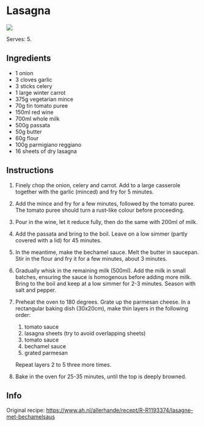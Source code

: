 # Lasagna

![](https://static.ah.nl/static/recepten/img_RAM_PRD130114_1224x900_JPG.jpg)

Serves: 5.

## Ingredients
- 1 onion
- 3 cloves garlic
- 3 sticks celery
- 1 large winter carrot
- 375g vegetarian mince
- 70g tin tomato puree
- 150ml red wine
- 700ml whole milk
- 500g passata
- 50g butter
- 60g flour
- 100g parmigiano reggiano
- 16 sheets of dry lasagna

## Instructions
1. Finely chop the onion, celery and carrot.
   Add to a large casserole together with the garlic (minced) and fry for 5 minutes.

2. Add the mince and fry for a few minutes, followed by the tomato puree.
   The tomato puree should turn a rust-like colour before proceeding.

3. Pour in the wine, let it reduce fully, then do the same with 200ml of milk.

4. Add the passata and bring to the boil.
   Leave on a low simmer (partly covered with a lid) for 45 minutes.

5. In the meantime, make the bechamel sauce.
   Melt the butter in saucepan.
   Stir in the flour and fry it for a few minutes, about 3 minutes.

6. Gradually whisk in the remaining milk (500ml). 
   Add the milk in small batches, ensuring the sauce is homogenous before adding more milk.
   Bring to the boil and keep at a low simmer for 2-3 minutes.
   Season with salt and pepper.

7. Preheat the oven to 180 degrees.
   Grate up the parmesan cheese.
   In a rectangular baking dish (30x20cm), make thin layers in the following order:
   1. tomato sauce
   2. lasagna sheets (try to avoid overlapping sheets)
   3. tomato sauce
   4. bechamel sauce
   5. grated parmesan

   Repeat layers 2 to 5 three more times.

8. Bake in the oven for 25-35 minutes, until the top is deeply browned.

## Info
Original recipe: https://www.ah.nl/allerhande/recept/R-R1193374/lasagne-met-bechamelsaus